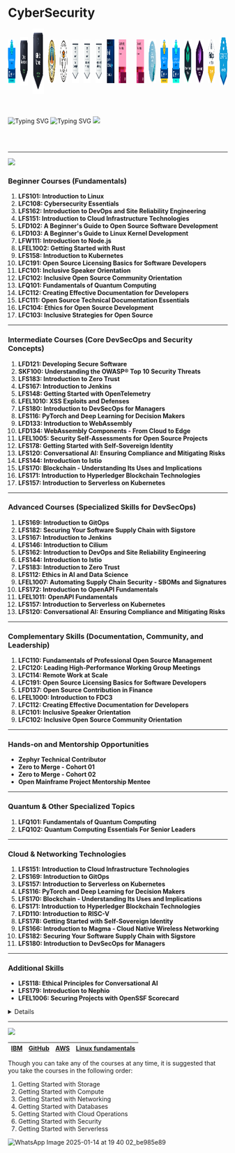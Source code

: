 # CyberSecurity

<div style='display:flex; align-items:center; gap: 10px;' align='center'>
<a href="https://www.credly.com/badges/aaf069f2-c02e-4313-8408-94a80aa5a818/public_url"><img src="https://github.com/akashdip2001/akashdip2001/raw/main/img/Badge/lfs101-introduction-to-linux.png" width="100px" height="100px" /></a>
<a href="https://www.credly.com/go/6C69ZOKh"><img src="https://github.com/akashdip2001/akashdip2001/raw/main/img/Badge/github-foundations.png" width="110px" height="110px" /></a>
<a href="https://www.linkedin.com/posts/akashdip2001_macbook-desktop-github-activity-7286721666125119488-G-B4"><img src="https://github.com/akashdip2001/akashdip2001/raw/main/img/Badge/github-actions.png" width="150px" height="150px"/></a>
<a href="https://www.linkedin.com/posts/akashdip2001_nasa-openscience-research-activity-7243236939678564352-q_rV"><img src="https://github.com/akashdip2001/akashdip2001/raw/main/img/Badge/nasa%20open%20science%20Badge.png" width="100px" height="100px" /></a>
<a href="https://badgr.com/public/assertions/S9quac7wTv6gBHZcz5lHzg?identity__email=akashdip.mahapatra.21@aot.edu.in"><img src="https://github.com/akashdip2001/akashdip2001/raw/main/img/Badge/Postman%20White%20badge.png" width="100px" height="100px" /></a>
<a href="https://www.credly.com/badges/998c7f5e-7081-4cd7-b8ee-153ece4d89f0/public_url"><img src="https://github.com/akashdip2001/akashdip2001/raw/main/img/Badge/aws-educate-introduction-to-cloud-101.png" width="100px" height="100px" /></a>
<a href="https://www.credly.com/badges/02600532-734a-44c4-954a-bc03105fa653/public_url"><img src="https://github.com/akashdip2001/akashdip2001/raw/main/img/Badge/aws-educate-getting-started-with-storage.png" width="100px" height="100px" /></a>
<a href="https://www.credly.com/badges/6ea09b08-c1f7-4035-ae3b-bf921004d224/public_url"><img src="https://github.com/akashdip2001/akashdip2001/raw/main/img/Badge/aws-educate-getting-started-with-security.png" width="100px" height="100px" /></a>
<a href="https://www.credly.com/badges/e715c31c-d92a-4920-ae9c-ab40e4ed660a"><img src="https://github.com/akashdip2001/akashdip2001/raw/main/img/Badge/intel-cloud-devops.png" width="100px" height="100px" /></a>
<a href="https://www.linkedin.com/posts/akashdip2001_ibm-cloud-computing-activity-7284828863606484992-LYd4"><img src="https://github.com/akashdip2001/akashdip2001/raw/main/img/Badge/IBM-cloud-computing-fundamentals.png" width="100px" height="100px" /></a> &nbsp;
<a href="https://www.linkedin.com/posts/akashdip2001_nasa-openscience-research-activity-7243236939678564352-q_rV"><img src="https://github.com/akashdip2001/akashdip2001/raw/main/img/Badge/IBM-cybersecurity-fundamentals.png" width="100px" height="100px" /></a>
<a href="https://www.linkedin.com/posts/akashdip2001_cloudcomputing-ai-googlecloud-activity-7278061329901363200-ZFyq/"><img src="https://github.com/akashdip2001/akashdip2001/raw/main/img/Badge/Cloud%20Technical%20Series%20App%20Dev%20&%20Infrastructure%20Edition.png" width="100px" height="100px" /></a>
<a href="https://www.linkedin.com/posts/the-linux-foundation-training-%26-certification_iac-opentofu-devops-activity-7280661407161860096-SSSJ"><img src="https://github.com/akashdip2001/akashdip2001/raw/main/img/Badge/lfel1009-getting-started-with-opentofu.png" width="100px" height="100px" /></a>
<a href="https://www.credly.com/badges/e0536338-418a-44c7-bae8-e4d47398f1e5/public_url"><img src="https://github.com/akashdip2001/akashdip2001/raw/main/img/Badge/lfel1007-automating-supply-chain-security-sboms-and.png" width="100px" height="100px" /></a>
<a href="http://verify.skilljar.com/c/ftvm76ers6tu"><img src="https://github.com/akashdip2001/akashdip2001/raw/main/img/Badge/Introduction%20to%20FinOps.png" width="100px" height="100px" /></a>
<a href="http://verify.skilljar.com/c/zbwf7vxha9yj"><img src="https://github.com/akashdip2001/akashdip2001/raw/main/img/Badge/Introduction%20to%20FOCUS.png" width="100px" height="100px" /></a>
<a href="https://www.linkedin.com/posts/akashdip2001_finops-cloudoptimization-devops-activity-7278651550309199872-Ad3P"><img src="https://github.com/akashdip2001/akashdip2001/raw/main/img/Badge/finops-certified-engineer.png" width="100px" height="100px" /></a>
<a href="https://www.salesforce.com/trailblazer/akashdipmahapatra"><img src="https://github.com/akashdip2001/akashdip2001/raw/main/img/Badge/SF-Certified_AI-Associate_High-Res.png" width="110px" height="110px"/></a>
</div>

</br>
</br>

![Typing SVG](https://readme-typing-svg.herokuapp.com?size=30&width=600&lines=If+you+LOVE+me+-->+give+a+Star+⭐)
![Typing SVG](https://readme-typing-svg.herokuapp.com?size=24&width=600&color=7063ce&lines=click+the+Image+billow+and+Nominate+Star)
[<img src="https://github.com/user-attachments/assets/9747daba-e24e-4c31-b84f-335db6ac2f2f">](https://stars.github.com/nominate/)

</br>
</br>

---

<img src="https://user-images.githubusercontent.com/73097560/115834477-dbab4500-a447-11eb-908a-139a6edaec5c.gif">

### **Beginner Courses** (Fundamentals)
1. **LFS101: Introduction to Linux**
2. **LFC108: Cybersecurity Essentials**
3. **LFS162: Introduction to DevOps and Site Reliability Engineering**
4. **LFS151: Introduction to Cloud Infrastructure Technologies**
5. **LFD102: A Beginner's Guide to Open Source Software Development**
6. **LFD103: A Beginner's Guide to Linux Kernel Development**
7. **LFW111: Introduction to Node.js**
8. **LFEL1002: Getting Started with Rust**
9. **LFS158: Introduction to Kubernetes**
10. **LFC191: Open Source Licensing Basics for Software Developers**
11. **LFC101: Inclusive Speaker Orientation**
12. **LFC102: Inclusive Open Source Community Orientation**
13. **LFQ101: Fundamentals of Quantum Computing**
14. **LFC112: Creating Effective Documentation for Developers**
15. **LFC111: Open Source Technical Documentation Essentials**
16. **LFC104: Ethics for Open Source Development**
17. **LFC103: Inclusive Strategies for Open Source**

---

### **Intermediate Courses** (Core DevSecOps and Security Concepts)
1. **LFD121: Developing Secure Software**
2. **SKF100: Understanding the OWASP® Top 10 Security Threats**
3. **LFS183: Introduction to Zero Trust**
4. **LFS167: Introduction to Jenkins**
5. **LFS148: Getting Started with OpenTelemetry**
6. **LFEL1010: XSS Exploits and Defenses**
7. **LFS180: Introduction to DevSecOps for Managers**
8. **LFS116: PyTorch and Deep Learning for Decision Makers**
9. **LFD133: Introduction to WebAssembly**
10. **LFD134: WebAssembly Components - From Cloud to Edge**
11. **LFEL1005: Security Self-Assessments for Open Source Projects**
12. **LFS178: Getting Started with Self-Sovereign Identity**
13. **LFS120: Conversational AI: Ensuring Compliance and Mitigating Risks**
14. **LFS144: Introduction to Istio**
15. **LFS170: Blockchain - Understanding Its Uses and Implications**
16. **LFS171: Introduction to Hyperledger Blockchain Technologies**
17. **LFS157: Introduction to Serverless on Kubernetes**

---

### **Advanced Courses** (Specialized Skills for DevSecOps)
1. **LFS169: Introduction to GitOps**
2. **LFS182: Securing Your Software Supply Chain with Sigstore**
3. **LFS167: Introduction to Jenkins**
4. **LFS146: Introduction to Cilium**
5. **LFS162: Introduction to DevOps and Site Reliability Engineering**
6. **LFS144: Introduction to Istio**
7. **LFS183: Introduction to Zero Trust**
8. **LFS112: Ethics in AI and Data Science**
9. **LFEL1007: Automating Supply Chain Security - SBOMs and Signatures**
10. **LFS172: Introduction to OpenAPI Fundamentals**
11. **LFEL1011: OpenAPI Fundamentals**
12. **LFS157: Introduction to Serverless on Kubernetes**
13. **LFS120: Conversational AI: Ensuring Compliance and Mitigating Risks**

---

### **Complementary Skills** (Documentation, Community, and Leadership)
1. **LFC110: Fundamentals of Professional Open Source Management**
2. **LFC120: Leading High-Performance Working Group Meetings**
3. **LFC114: Remote Work at Scale**
4. **LFC191: Open Source Licensing Basics for Software Developers**
5. **LFD137: Open Source Contribution in Finance**
6. **LFEL1000: Introduction to FDC3**
7. **LFC112: Creating Effective Documentation for Developers**
8. **LFC101: Inclusive Speaker Orientation**
9. **LFC102: Inclusive Open Source Community Orientation**

---

### **Hands-on and Mentorship Opportunities**
- **Zephyr Technical Contributor**
- **Zero to Merge - Cohort 01**
- **Zero to Merge - Cohort 02**
- **Open Mainframe Project Mentorship Mentee**

---

### **Quantum & Other Specialized Topics**
1. **LFQ101: Fundamentals of Quantum Computing**
2. **LFQ102: Quantum Computing Essentials For Senior Leaders**

---

### **Cloud & Networking Technologies**
1. **LFS151: Introduction to Cloud Infrastructure Technologies**
2. **LFS169: Introduction to GitOps**
3. **LFS157: Introduction to Serverless on Kubernetes**
4. **LFS116: PyTorch and Deep Learning for Decision Makers**
5. **LFS170: Blockchain - Understanding Its Uses and Implications**
6. **LFS171: Introduction to Hyperledger Blockchain Technologies**
7. **LFD110: Introduction to RISC-V**
8. **LFS178: Getting Started with Self-Sovereign Identity**
9. **LFS166: Introduction to Magma - Cloud Native Wireless Networking**
10. **LFS182: Securing Your Software Supply Chain with Sigstore**
11. **LFS180: Introduction to DevSecOps for Managers**

---

### **Additional Skills**
- **LFS118: Ethical Principles for Conversational AI**
- **LFS179: Introduction to Nephio**
- **LFEL1006: Securing Projects with OpenSSF Scorecard**

<details>
  
SCOFFER15 - $1,270.75
SCRIPT20 - $1,196.00
SCRIPT30 - $1,046.50
DCUBE30
TECK30
30COMTECHIES
</details> 

---

<img src="https://user-images.githubusercontent.com/73097560/115834477-dbab4500-a447-11eb-908a-139a6edaec5c.gif">

| [IBM](https://bundles.yourlearning.ibm.com/skills/learn/#page/MKPYMVQVMPDW53J8) | [GitHub](https://resources.github.com/learn/certifications/) | [AWS](https://www.awseducate.com/student/s/content) | [Linux fundamentals](https://training.linuxfoundation.org/resources/?_sft_content_type=free-course) |
| --- | --- | --- | --- |

Though you can take any of the courses at any time, it is suggested that you take the courses in the following order:

1. Getting Started with Storage
2. Getting Started with Compute
3. Getting Started with Networking
4. Getting Started with Databases
5. Getting Started with Cloud Operations
6. Getting Started with Security
7. Getting Started with Serverless

![WhatsApp Image 2025-01-14 at 19 40 02_be985e89](https://github.com/user-attachments/assets/bc7af5be-cbd8-45dd-bb7d-7c19d76878be)

